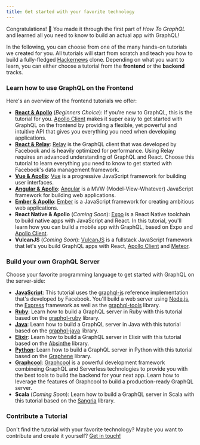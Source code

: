 ```yaml
---
title: Get started with your favorite technology
---
```


Congratulations! 🎉 You made it through the first part of _How To GraphQL_ and learned all you need to know to build an actual app with GraphQL!

In the following, you can choose from one of the many hands-on tutorials we created for you. All tutorials will start from scratch and teach you how to build a fully-fledged [Hackernews](https://news.ycombinator.com) clone. Depending on what you want to learn, you can either choose a tutorial from the **frontend** or the **backend** tracks.

<TutorialChooser></TutorialChooser>


### Learn how to use GraphQL on the Frontend

Here's an overview of the frontend tutorials we offer:

- [**React & Apollo**](https://www.howtographql.com/react-apollo/0-introduction/) (_Beginners Choice_): If you're new to GraphQL, this is the tutorial for you. [Apollo Client](http://dev.apollodata.com/) makes it super easy to get started with GraphQL on the frontend by providing a flexible, yet powerful and intuitive API that gives you everything you need when developing applications.
- [**React & Relay**](https://www.howtographql.com/react-relay/0-introduction/): [Relay](https://facebook.github.io/relay/) is the GraphQL client that was developed by Facebook and is heavily optimized for performance. Using Relay requires an advanced understanding of GraphQL and React. Choose this tutorial to learn everything you need to know to get started with Facebook's data management framework.
- [**Vue & Apollo**](https://www.howtographql.com/vue-apollo/0-introduction/): [Vue](https://vuejs.org/) is a progressive JavaScript framework for building user interfaces.
- [**Angular & Apollo**](https://www.howtographql.com/angular-apollo/0-introduction/): [Angular](https://angularjs.org/) is a MVW (Model-View-Whatever) JavaScript framework for building web applications.
- [**Ember & Apollo**](https://www.howtographql.com/ember-apollo/0-introduction/): [Ember](https://emberjs.com/) is a JavaScript framework for creating ambitious web applications.
- **React Native & Apollo** (_Coming Soon_): [Expo](https://expo.io/) is a  React Native toolchain to build native apps with JavaScript and React. In this tutorial, you'll learn how you can build a mobile app with GraphQL, based on Expo and [Apollo Client](http://dev.apollodata.com/).
- **VulcanJS** (_Coming Soon_): [VulcanJS](http://docs.vulcanjs.org/) is a fullstack JavaScript framework that let's you build GraphQL apps with React, [Apollo Client](http://dev.apollodata.com/) and [Meteor](http://meteor.com/).

### Build your own GraphQL Server

Choose your favorite programming language to get started with GraphQL on the server-side:

- [**JavaScript**](https://www.howtographql.com/graphql-js/1-getting-started/): This tutorial uses the [graphql-js](https://github.com/graphql/graphql-js) reference implementation that's developed by Facebook. You'll build a web server using [Node.js](https://nodejs.org/en/), the [Express](https://expressjs.com/) framework as well as the [graphql-tools](https://github.com/apollographql/graphql-tools) library.
- [**Ruby**](https://www.howtographql.com/graphql-ruby/0-introduction/): Learn how to build a GraphQL server in Ruby with this tutorial based on the [graphql-ruby](https://github.com/rmosolgo/graphql-ruby) library.
- [**Java**](https://www.howtographql.com/graphql-java/0-introduction/): Learn how to build a GraphQL server in Java with this tutorial based on the [graphql-java](https://github.com/graphql-java/graphql-java) library.
- [**Elixir**](https://www.howtographql.com/graphql-elixir/0-introduction/): Learn how to build a GraphQL server in Elixir with this tutorial based on the [Absinthe](https://github.com/absinthe-graphql/absinthe) library.
- [**Python**](https://www.howtographql.com/graphql-python/0-introduction/): Learn how to build a GraphQL server in Python with this tutorial based on the [Graphene](https://github.com/graphql-python/graphene) library.
- [**Graphcool**](https://www.howtographql.com/graphcool/0-introduction/): [Graphcool](https://www.graph.cool/docs/tutorials/graphcool-features-overview-ped6wohw0o/) is a powerful development framework combineing GraphQL and Serverless technologies to provide you with the best tools to build the backend for your next app. Learn how to leverage the features of Graphcool to build a production-ready GraphQL server.
- **Scala** (_Coming Soon_): Learn how to build a GraphQL server in Scala with this tutorial based on the [Sangria](https://github.com/sangria-graphql/sangria) library.


### Contribute a Tutorial

Don't find the tutorial with your favorite technology? Maybe you want to contribute and create it yourself? [Get in touch!](mailto:nikolas@graph.cool)
